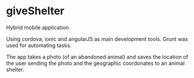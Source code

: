 # giveShelter
Hybrid mobile application

Using cordova, ionic and angularJS as main development tools. Grunt was used for automating tasks.

The app takes a photo (of an abandoned animal) and saves the location of the user sending the photo and the geographic coordonates to an animal shelter.
